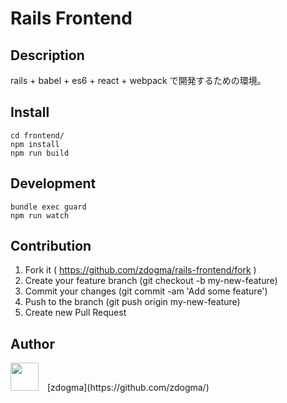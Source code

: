 Rails Frontend
===

## Description
rails + babel + es6 + react + webpack で開発するための環境。

## Install
```
cd frontend/
npm install
npm run build
```

## Development
```
bundle exec guard
npm run watch
```

## Contribution
1. Fork it ( https://github.com/zdogma/rails-frontend/fork )
2. Create your feature branch (git checkout -b my-new-feature)
3. Commit your changes (git commit -am 'Add some feature')
4. Push to the branch (git push origin my-new-feature)
5. Create new Pull Request

## Author
<img src="https://avatars3.githubusercontent.com/u/1973683?v=3&s=460" width="45px;" style="margin-right: 10px;">
[zdogma](https://github.com/zdogma/)
